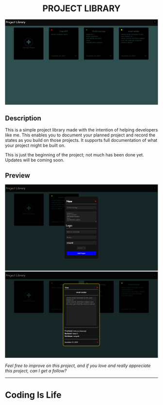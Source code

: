 <h1 align="center">PROJECT LIBRARY</h1>

![Project Library Main Page](images/finalResult.png)

## Description

This is a simple project library made with the intention of helping developers like me. This enables you to document your planned project and record the states as you build on those projects. It supports full documentation of what your project might be built on.

This is just the beginning of the project; not much has been done yet. Updates will be coming soon.

## Preview

![New Project Form](images/addNewProject.png)
![Project Library Main Page](images/previewProject.png)

*Feel free to improve on this project, and if you love and really appreciate this project, can I get a follow?*

---

<h1>Coding Is Life</h1>
